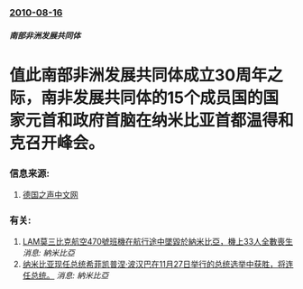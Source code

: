 ### [2010-08-16](/news/2010/08/16/index.md)

##### 南部非洲发展共同体
#  值此南部非洲发展共同体成立30周年之际，南非发展共同体的15个成员国的国家元首和政府首脑在纳米比亚首都温得和克召开峰会。




### 信息来源:

1. [德国之声中文网](http://www.dw-world.de/dw/article/0,,5915984,00.html?maca=chi-rss-chi-all-1127-rdf)

### 有关:

1. [ LAM莫三比克航空470號班機在航行途中墜毀於納米比亞，機上33人全數喪生 ](/zh/news/2013/11/29/LAM莫三比克航空470號班機在航行途中墜毀於納米比亞-機上33人全數喪生.md) _消息: 納米比亞_
2. [ 纳米比亚现任总统希菲凯普涅·波汉巴在11月27日举行的总统选举中获胜，将连任总统。](/zh/news/2009/12/4/纳米比亚现任总统希菲凯普涅-波汉巴在11月27日举行的总统选举中获胜-将连任总统.md) _消息: 納米比亞_
